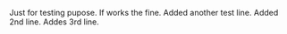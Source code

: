 Just for testing pupose. If works the fine.
Added another test line.
Added 2nd line.
Addes 3rd line.
